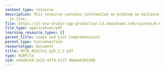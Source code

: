 ```yaml
---
content_type: resource
description: This resource contains information on problem on distance from point
  to line.
file: https://ol-ocw-studio-app-production.s3.amazonaws.com/courses/6-01sc-introduction-to-electrical-engineering-and-computer-science-i-spring-2011/e56d4c693c21477451174bbee6362268_MIT6_01SCS11_py5_2_2.pdf
file_type: application/pdf
learning_resource_types: []
parent_title: Loops and List Comprehensions
parent_type: CourseSection
resourcetype: Document
title: MIT6_01SCS11_py5_2_2.pdf
type: OCWFile
uid: e56d4c69-3c21-4774-5117-4bbee6362268
---
```

